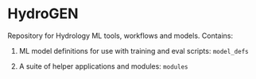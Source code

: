 # HydroGEN

Repository for Hydrology ML tools, workflows and models.  Contains:

1. ML model definitions for use with training and eval scripts: `model_defs`

2. A suite of helper applications and modules: `modules`
